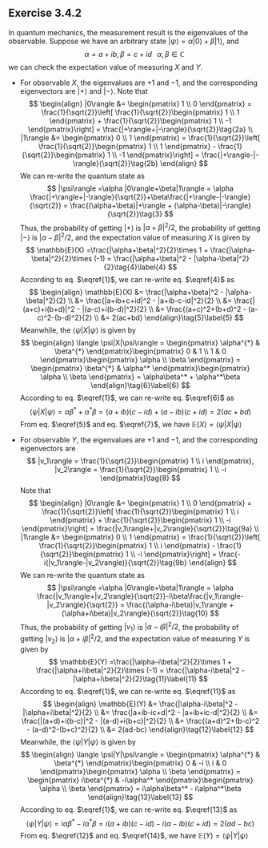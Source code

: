 ## Exercise 3.4.2

In quantum mechanics, the measurement result is the eigenvalues of the observable. Suppose we have an arbitrary state $|\psi\rangle =\alpha |0\rangle+\beta|1\rangle$​, and 
$$
\alpha = a + ib,\, \beta = c+id \;\;\; \alpha, \beta\in\mathbb{C}\tag{1}\label{1}
$$
we can check the expectation value of measuring $X$​ and $Y$​. 

* For observable $X$, the eigenvalues are $+1$ and $-1$, and the corresponding eigenvectors are $|+\rangle$ and $|-\rangle$. Note that
  $$
  \begin{align}
  |0\rangle &= \begin{pmatrix}
  1 \\ 0
  \end{pmatrix} = \frac{1}{\sqrt{2}}\left[ \frac{1}{\sqrt{2}}\begin{pmatrix}
  1 \\ 1
  \end{pmatrix} +  \frac{1}{\sqrt{2}}\begin{pmatrix}
  1 \\ -1
  \end{pmatrix}\right] = \frac{|+\rangle+|-\rangle}{\sqrt{2}}\tag{2a} \\
  |1\rangle &= \begin{pmatrix}
  0 \\ 1
  \end{pmatrix} = \frac{1}{\sqrt{2}}\left[ \frac{1}{\sqrt{2}}\begin{pmatrix}
  1 \\ 1
  \end{pmatrix} -  \frac{1}{\sqrt{2}}\begin{pmatrix}
  1 \\ -1
  \end{pmatrix}\right] = \frac{|+\rangle-|-\rangle}{\sqrt{2}}\tag{2b}
  \end{align}
  $$
  We can re-write the quantum state as
  $$
  |\psi\rangle =\alpha |0\rangle+\beta|1\rangle = \alpha \frac{|+\rangle+|-\rangle}{\sqrt{2}}+\beta\frac{|+\rangle-|-\rangle}{\sqrt{2}} = \frac{(\alpha+\beta)|+\rangle + (\alpha-\beta)|-\rangle}{\sqrt{2}}\tag{3}
  $$
  Thus, the probability of getting $|+\rangle$ is $|\alpha+\beta|^2/2$,  the probability of getting $|-\rangle$ is $|\alpha-\beta|^2/2$, and the expectation value of measuring $X$ is given by
  $$
  \mathbb{E}(X) =\frac{|\alpha+\beta|^2}{2}\times 1 +  \frac{|\alpha-\beta|^2}{2}\times (-1) = \frac{|\alpha+\beta|^2 - |\alpha-\beta|^2}{2}\tag{4}\label{4}
  $$
  According to eq. $\eqref{1}$, we can re-write eq. $\eqref{4}$ as
  $$
  \begin{align}
  \mathbb{E}(X) &= \frac{|\alpha+\beta|^2 - |\alpha-\beta|^2}{2} \\
  &= \frac{|a+ib+c+id|^2 - |a+ib-c-id|^2}{2} \\
  &= \frac{|(a+c)+i(b+d)|^2 - |(a-c)+i(b-d)|^2}{2} \\
  &= \frac{(a+c)^2+(b+d)^2 - (a-c)^2-(b-d)^2}{2} \\
  &= 2(ac+bd)
  \end{align}\tag{5}\label{5}
  $$
  Meanwhile, the $\langle \psi|X|\psi\rangle$ is given by
  $$
  \begin{align}
  \langle \psi|X|\psi\rangle = \begin{pmatrix}
  \alpha^{*} & \beta^{*}
  \end{pmatrix}\begin{pmatrix}
  0 & 1 \\ 1 & 0
  \end{pmatrix}\begin{pmatrix}
  \alpha \\ \beta
  \end{pmatrix}  = \begin{pmatrix}
  \beta^{*} & \alpha^*
  \end{pmatrix}\begin{pmatrix}
  \alpha \\ \beta
  \end{pmatrix} = \alpha\beta^* + \alpha^*\beta
  \end{align}\tag{6}\label{6}
  $$
  According to eq. $\eqref{1}$​, we can re-write eq. $\eqref{6}$​ as
  $$
  \langle \psi|X|\psi\rangle = \alpha\beta^* + \alpha^*\beta =(a+ib)(c-id) + (a-ib)(c+id) = 2(ac+bd)\tag{7}\label{7}
  $$
  From eq. $\eqref{5}$ and eq. $\eqref{7}$, we have $\mathbb{E}(X) = \langle \psi|X|\psi\rangle$

* For observable $Y$​, the eigenvalues are $+1$​ and $-1$​, and the corresponding eigenvectors are 
  $$
  |v_1\rangle = \frac{1}{\sqrt{2}}\begin{pmatrix}
  1 \\ i
  \end{pmatrix}, |v_2\rangle = \frac{1}{\sqrt{2}}\begin{pmatrix}
  1 \\ -i
  \end{pmatrix}\tag{8}
  $$
  Note that
  $$
  \begin{align}
  |0\rangle &= \begin{pmatrix}
  1 \\ 0
  \end{pmatrix} = \frac{1}{\sqrt{2}}\left[ \frac{1}{\sqrt{2}}\begin{pmatrix}
  1 \\ i
  \end{pmatrix} +  \frac{1}{\sqrt{2}}\begin{pmatrix}
  1 \\ -i
  \end{pmatrix}\right] = \frac{|v_1\rangle+|v_2\rangle}{\sqrt{2}}\tag{9a} \\
  |1\rangle &= \begin{pmatrix}
  0 \\ 1
  \end{pmatrix} = \frac{1}{\sqrt{2}}\left[ \frac{1}{\sqrt{2}}\begin{pmatrix}
  1 \\ i
  \end{pmatrix} -  \frac{1}{\sqrt{2}}\begin{pmatrix}
  1 \\ -i
  \end{pmatrix}\right] = \frac{-i(|v_1\rangle-|v_2\rangle)}{\sqrt{2}}\tag{9b}
  \end{align}
  $$
  We can re-write the quantum state as
  $$
  |\psi\rangle =\alpha |0\rangle+\beta|1\rangle = \alpha \frac{|v_1\rangle+|v_2\rangle}{\sqrt{2}}-i\beta\frac{|v_1\rangle-|v_2\rangle}{\sqrt{2}} = \frac{(\alpha-i\beta)|v_1\rangle + (\alpha+i\beta)|v_2\rangle}{\sqrt{2}}\tag{10}
  $$
  Thus, the probability of getting $|v_1\rangle$ is $|\alpha-i\beta|^2/2$,  the probability of getting $|v_2\rangle$ is $|\alpha+i\beta|^2/2$, and the expectation value of measuring $Y$ is given by
  $$
  \mathbb{E}(Y) =\frac{|\alpha-i\beta|^2}{2}\times 1 +  \frac{|\alpha+i\beta|^2}{2}\times (-1) = \frac{|\alpha-i\beta|^2 - |\alpha+i\beta|^2}{2}\tag{11}\label{11}
  $$
  According to eq. $\eqref{1}$, we can re-write eq. $\eqref{11}$ as
  $$
  \begin{align}
  \mathbb{E}(Y) &= \frac{|\alpha-i\beta|^2 - |\alpha+i\beta|^2}{2} \\
  &= \frac{|a+ib-ic+d|^2 - |a+ib+ic-d|^2}{2} \\
  &= \frac{|(a+d)+i(b-c)|^2 - |(a-d)+i(b+c)|^2}{2} \\
  &= \frac{(a+d)^2+(b-c)^2 - (a-d)^2-(b+c)^2}{2} \\
  &= 2(ad-bc)
  \end{align}\tag{12}\label{12}
  $$
  Meanwhile, the $\langle \psi|Y|\psi\rangle$ is given by
  $$
  \begin{align}
  \langle \psi|Y|\psi\rangle = \begin{pmatrix}
  \alpha^{*} & \beta^{*}
  \end{pmatrix}\begin{pmatrix}
  0 & -i \\ i & 0
  \end{pmatrix}\begin{pmatrix}
  \alpha \\ \beta
  \end{pmatrix}  = \begin{pmatrix}
  i\beta^{*} & -i\alpha^*
  \end{pmatrix}\begin{pmatrix}
  \alpha \\ \beta
  \end{pmatrix} = i\alpha\beta^* - i\alpha^*\beta
  \end{align}\tag{13}\label{13}
  $$
  According to eq. $\eqref{1}$​, we can re-write eq. $\eqref{13}$​ as
  $$
  \langle \psi|Y|\psi\rangle =i\alpha\beta^* - i\alpha^*\beta =i(a+ib)(c-id) - i(a-ib)(c+id) = 2(ad-bc)\tag{14}\label{14}
  $$
  From eq. $\eqref{12}$ and eq. $\eqref{14}$, we have $\mathbb{E}(Y) = \langle \psi|Y|\psi\rangle$
